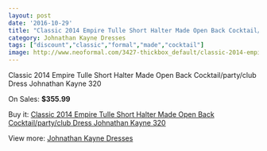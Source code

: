 ```yaml
---
layout: post
date: '2016-10-29'
title: "Classic 2014 Empire Tulle Short Halter Made Open Back Cocktail/party/club Dress Johnathan Kayne 320"
category: Johnathan Kayne Dresses
tags: ["discount","classic","formal","made","cocktail"]
image: http://www.neoformal.com/3427-thickbox_default/classic-2014-empire-tulle-short-halter-made-open-back-cocktail-party-club-dress-johnathan-kayne-320.jpg
---
```

Classic 2014 Empire Tulle Short Halter Made Open Back Cocktail/party/club Dress Johnathan Kayne 320

On Sales: **$355.99**
<a href="https://www.neoformal.com/en/johnathan-kayne-dresses/1280-classic-2014-empire-tulle-short-halter-made-open-back-cocktail-party-club-dress-johnathan-kayne-320.html"><amp-img layout="responsive" width="600" height="600" src="//www.neoformal.com/3427-thickbox_default/classic-2014-empire-tulle-short-halter-made-open-back-cocktail-party-club-dress-johnathan-kayne-320.jpg" alt="Classic 2014 Empire Tulle Short Halter Made Open Back Cocktail/party/club Dress Johnathan Kayne 320 0" /></a>
<a href="https://www.neoformal.com/en/johnathan-kayne-dresses/1280-classic-2014-empire-tulle-short-halter-made-open-back-cocktail-party-club-dress-johnathan-kayne-320.html"><amp-img layout="responsive" width="600" height="600" src="//www.neoformal.com/3428-thickbox_default/classic-2014-empire-tulle-short-halter-made-open-back-cocktail-party-club-dress-johnathan-kayne-320.jpg" alt="Classic 2014 Empire Tulle Short Halter Made Open Back Cocktail/party/club Dress Johnathan Kayne 320 1" /></a>

Buy it: [Classic 2014 Empire Tulle Short Halter Made Open Back Cocktail/party/club Dress Johnathan Kayne 320](https://www.neoformal.com/en/johnathan-kayne-dresses/1280-classic-2014-empire-tulle-short-halter-made-open-back-cocktail-party-club-dress-johnathan-kayne-320.html "Classic 2014 Empire Tulle Short Halter Made Open Back Cocktail/party/club Dress Johnathan Kayne 320")

View more: [Johnathan Kayne Dresses](https://www.neoformal.com/en/14-johnathan-kayne-dresses "Johnathan Kayne Dresses")